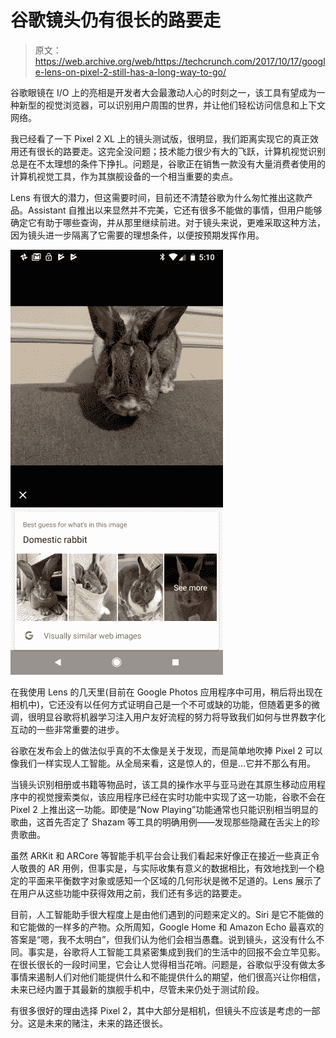 # 谷歌镜头仍有很长的路要走 

> 原文：<https://web.archive.org/web/https://techcrunch.com/2017/10/17/google-lens-on-pixel-2-still-has-a-long-way-to-go/>

谷歌眼镜在 I/O 上的亮相是开发者大会最激动人心的时刻之一，该工具有望成为一种新型的视觉浏览器，可以识别用户周围的世界，并让他们轻松访问信息和上下文网络。

我已经看了一下 Pixel 2 XL 上的镜头测试版，很明显，我们距离实现它的真正效用还有很长的路要走。这完全没问题；技术能力很少有大的飞跃，计算机视觉识别总是在不太理想的条件下挣扎。问题是，谷歌正在销售一款没有大量消费者使用的计算机视觉工具，作为其旗舰设备的一个相当重要的卖点。

Lens 有很大的潜力，但这需要时间，目前还不清楚谷歌为什么匆忙推出这款产品。Assistant 自推出以来显然并不完美，它还有很多不能做的事情，但用户能够确定它有助于哪些查询，并从那里继续前进。对于镜头来说，更难采取这种方法，因为镜头进一步隔离了它需要的理想条件，以便按预期发挥作用。

![](img/2306d5421f7636e61954f68029f771de.png)

在我使用 Lens 的几天里(目前在 Google Photos 应用程序中可用，稍后将出现在相机中)，它还没有以任何方式证明自己是一个不可或缺的功能，但随着更多的微调，很明显谷歌将机器学习注入用户友好流程的努力将导致我们如何与世界数字化互动的一些非常重要的进步。

谷歌在发布会上的做法似乎真的不太像是关于发现，而是简单地吹捧 Pixel 2 可以像我们一样实现人工智能。从全局来看，这是惊人的，但是…它并不那么有用。

当镜头识别相册或书籍等物品时，该工具的操作水平与亚马逊在其原生移动应用程序中的视觉搜索类似，该应用程序已经在实时功能中实现了这一功能，谷歌不会在 Pixel 2 上推出这一功能。即使是“Now Playing”功能通常也只能识别相当明显的歌曲，这首先否定了 Shazam 等工具的明确用例——发现那些隐藏在舌尖上的珍贵歌曲。

虽然 ARKit 和 ARCore 等智能手机平台会让我们看起来好像正在接近一些真正令人敬畏的 AR 用例，但事实是，与实际收集有意义的数据相比，有效地找到一个稳定的平面来平衡数字对象或感知一个区域的几何形状是微不足道的。Lens 展示了在用户从这些功能中获得效用之前，我们还有多远的路要走。

目前，人工智能助手很大程度上是由他们遇到的问题来定义的。Siri 是它不能做的和它能做的一样多的产物。众所周知，Google Home 和 Amazon Echo 最喜欢的答案是“嗯，我不太明白”，但我们认为他们会相当愚蠢。说到镜头，这没有什么不同。事实是，谷歌将人工智能工具紧密集成到我们的生活中的回报不会立竿见影。在很长很长的一段时间里，它会让人觉得相当花哨。问题是，谷歌似乎没有做太多事情来遏制人们对他们能提供什么和不能提供什么的期望，他们很高兴让你相信，未来已经内置于其最新的旗舰手机中，尽管未来仍处于测试阶段。

有很多很好的理由选择 Pixel 2，其中大部分是相机，但镜头不应该是考虑的一部分。这是未来的赌注，未来的路还很长。
